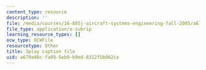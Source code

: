 ```yaml
---
content_type: resource
description: ''
file: /media/courses/16-885j-aircraft-systems-engineering-fall-2005/a679a48cfa095eb9b9ed8312f5b062ca_AwjT1gJSsco.vtt
file_type: application/x-subrip
learning_resource_types: []
ocw_type: OCWFile
resourcetype: Other
title: 3play caption file
uid: a679a48c-fa09-5eb9-b9ed-8312f5b062ca
---
```


